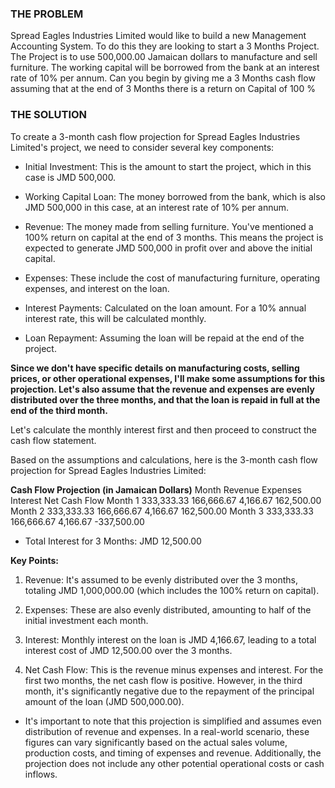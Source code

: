 ### **THE PROBLEM**


Spread Eagles Industries Limited would like to build a new Management Accounting System. To do this they are looking to start a 3 Months Project. The Project is to use 500,000.00 Jamaican dollars to manufacture and sell furniture. The working capital will be borrowed from the bank at an interest rate of 10% per annum. Can you begin by giving me a 3 Months cash flow assuming that at the end of 3 Months there is a return on Capital of 100 %

### THE SOLUTION

To create a 3-month cash flow projection for Spread Eagles Industries Limited's project, we need to consider several key components:

- Initial Investment: This is the amount to start the project, which in this case is JMD 500,000.

- Working Capital Loan: The money borrowed from the bank, which is also JMD 500,000 in this case, at an interest rate of 10% per annum.

- Revenue: The money made from selling furniture. You've mentioned a 100% return on capital at the end of 3 months. This means the project is expected to generate JMD 500,000 in profit over and above the initial capital.

- Expenses: These include the cost of manufacturing furniture, operating expenses, and interest on the loan.

- Interest Payments: Calculated on the loan amount. For a 10% annual interest rate, this will be calculated monthly.

- Loan Repayment: Assuming the loan will be repaid at the end of the project.

**Since we don't have specific details on manufacturing costs, selling prices, or other operational expenses, I'll make some assumptions for this projection. Let's also assume that the revenue and expenses are evenly distributed over the three months, and that the loan is repaid in full at the end of the third month.**

Let's calculate the monthly interest first and then proceed to construct the cash flow statement.

Based on the assumptions and calculations, here is the 3-month cash flow projection for Spread Eagles Industries Limited:

**Cash Flow Projection (in Jamaican Dollars)**
Month	Revenue	Expenses	Interest	Net Cash Flow
Month 1	333,333.33	166,666.67	4,166.67	162,500.00
Month 2	333,333.33	166,666.67	4,166.67	162,500.00
Month 3	333,333.33	166,666.67	4,166.67	-337,500.00
- Total Interest for 3 Months: JMD 12,500.00


**Key Points:**
1. Revenue: It's assumed to be evenly distributed over the 3 months, totaling JMD 1,000,000.00 (which includes the 100% return on capital).

2. Expenses: These are also evenly distributed, amounting to half of the initial investment each month.

3. Interest: Monthly interest on the loan is JMD 4,166.67, leading to a total interest cost of JMD 12,500.00 over the 3 months.

4. Net Cash Flow: This is the revenue minus expenses and interest. For the first two months, the net cash flow is positive. However, in the third month, it's significantly negative due to the repayment of the principal amount of the loan (JMD 500,000.00).

- It's important to note that this projection is simplified and assumes even distribution of revenue and expenses. In a real-world scenario, these figures can vary significantly based on the actual sales volume, production costs, and timing of expenses and revenue. Additionally, the projection does not include any other potential operational costs or cash inflows.
